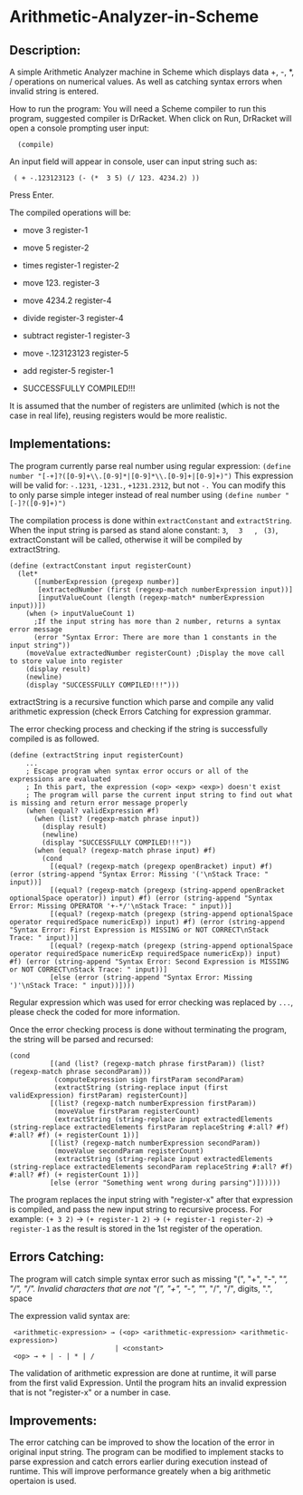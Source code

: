 # Arithmetic-Analyzer-in-Scheme

## Description: 
A simple Arithmetic Analyzer machine in Scheme which displays data +, -, *, / operations on numerical values. 
As well as catching syntax errors when invalid string is entered.

How to run the program:
You will need a Scheme compiler to run this program, suggested compiler is DrRacket.
When click on Run, DrRacket will open a console prompting  user input:

```
  (compile)
```  

An input field will appear in console, user can input string such as:
```
 ( + -.123123123 (- (*  3 5) (/ 123. 4234.2) ))
``` 
  
Press Enter.

The compiled operations will be:

* move 3 register-1
* move 5 register-2
* times register-1 register-2
* move 123. register-3
* move 4234.2 register-4
* divide register-3 register-4
* subtract register-1 register-3
* move -.123123123 register-5
* add register-5 register-1
  
* SUCCESSFULLY COMPILED!!!

It is assumed that the number of registers are unlimited (which is not the case in real life), reusing registers would be more realistic.

## Implementations:
The program currently parse real number using regular expression:
`(define number "[-+]?([0-9]+\\.[0-9]*|[0-9]*\\.[0-9]+|[0-9]+)")`
This expression will be valid for: `-.1231`, `-1231.`, `+1231.2312`, but not `-.`
You can modify this to only parse simple integer instead of real number using
`(define number "[-]?([0-9]+)")`

The compilation process is done within `extractConstant` and `extractString`.
When the input string is parsed as stand alone constant: `3`, `   3    `, ` (3)`, extractConstant will be called, otherwise it will be compiled by extractString.

```
(define (extractConstant input registerCount)
  (let*
      ([numberExpression (pregexp number)]
       [extractedNumber (first (regexp-match numberExpression input))]
       [inputValueCount (length (regexp-match* numberExpression input))])
    (when (> inputValueCount 1)
      ;If the input string has more than 2 number, returns a syntax error message
      (error "Syntax Error: There are more than 1 constants in the input string"))
    (moveValue extractedNumber registerCount) ;Display the move call to store value into register
    (display result) 
    (newline) 
    (display "SUCCESSFULLY COMPILED!!!")))
```

extractString is a recursive function which parse and compile any valid arithmetic expression (check Errors Catching for expression grammar.

The error checking process and checking if the string is successfully compiled is as followed.
```
(define (extractString input registerCount)
    ...
    ; Escape program when syntax error occurs or all of the expressions are evaluated
    ; In this part, the expression (<op> <exp> <exp>) doesn't exist
    ; The program will parse the current input string to find out what is missing and return error message properly
    (when (equal? validExpression #f)
      (when (list? (regexp-match phrase input))
        (display result) 
        (newline) 
        (display "SUCCESSFULLY COMPILED!!!"))
      (when (equal? (regexp-match phrase input) #f)
        (cond
          [(equal? (regexp-match (pregexp openBracket) input) #f) (error (string-append "Syntax Error: Missing '('\nStack Trace: " input))]
          [(equal? (regexp-match (pregexp (string-append openBracket optionalSpace operator)) input) #f) (error (string-append "Syntax Error: Missing OPERATOR '+-*/'\nStack Trace: " input))]
          [(equal? (regexp-match (pregexp (string-append optionalSpace operator requiredSpace numericExp)) input) #f) (error (string-append "Syntax Error: First Expression is MISSING or NOT CORRECT\nStack Trace: " input))]
          [(equal? (regexp-match (pregexp (string-append optionalSpace operator requiredSpace numericExp requiredSpace numericExp)) input) #f) (error (string-append "Syntax Error: Second Expression is MISSING or NOT CORRECT\nStack Trace: " input))]
          [else (error (string-append "Syntax Error: Missing ')'\nStack Trace: " input))])))
```
Regular expression which was used for error checking was replaced by `...`, please check the coded for more information.

Once the error checking process is done without terminating the program, the string will be parsed and recursed:
```
(cond 
          [(and (list? (regexp-match phrase firstParam)) (list? (regexp-match phrase secondParam))) 
           (computeExpression sign firstParam secondParam)
           (extractString (string-replace input (first validExpression) firstParam) registerCount)]
          [(list? (regexp-match numberExpression firstParam)) 
           (moveValue firstParam registerCount) 
           (extractString (string-replace input extractedElements (string-replace extractedElements firstParam replaceString #:all? #f) #:all? #f) (+ registerCount 1))]
          [(list? (regexp-match numberExpression secondParam)) 
           (moveValue secondParam registerCount) 
           (extractString (string-replace input extractedElements (string-replace extractedElements secondParam replaceString #:all? #f) #:all? #f) (+ registerCount 1))]
          [else (error "Something went wrong during parsing")])))))
```
The program replaces the input string with "register-x" after that expression is compiled, and pass the new input string to recursive process.
For example:
`(+ 3 2)` -> `(+ register-1 2)` -> `(+ register-1 register-2)` -> `register-1` as the result is stored in the 1st register of the operation.

## Errors Catching:
The program will catch simple syntax error such as missing "(", "+", "-", "*", "/", "/".
Invalid characters that are not "(", "+", "-", "*", "/", "/", digits, ".", space

The expression valid syntax are: 
```
 <arithmetic-expression> → (<op> <arithmetic-expression> <arithmetic-expression>)
                          | <constant>
 <op> → + | - | * | /
```

The validation of arithmetic expression are done at runtime, it will parse from the first valid Expression. Until the program hits an invalid expression
that is not "register-x" or a number in <constant> case.

## Improvements:
The error catching can be improved to show the location of the error in original input string.
The program can be modified to implement stacks to parse expression and catch errors earlier during execution instead of runtime. This will improve performance greately when a big arithmetic opertaion is used.
